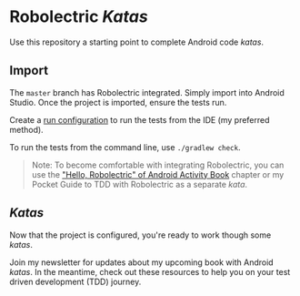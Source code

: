 # Robolectric *Katas*

Use this repository a starting point to complete Android code *katas*.

## Import

The `master` branch has Robolectric integrated. Simply import into Android Studio. Once the project is imported, ensure the tests run.

Create a [run configuration](http://blog.blundell-apps.com/how-to-run-robolectric-junit-tests-in-android-studio/) to run the tests from the IDE (my preferred method).

To run the tests from the command line, use `./gradlew check`.

> Note: To become comfortable with integrating Robolectric, you can use the ["Hello, Robolectric" of Android Activity Book](coreylatislaw.com/android-activity-book/) chapter or my Pocket Guide to TDD with Robolectric as a separate *kata*.

## *Katas*

Now that the project is configured, you're ready to work though some *katas*.

Join my newsletter for updates about my upcoming book with Android *katas*. In the meantime, check out these resources to help you on your test driven development (TDD) journey.
